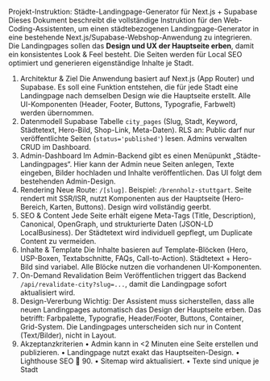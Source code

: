 Projekt-Instruktion: Städte-Landingpage-Generator für
Next.js + Supabase
Dieses Dokument beschreibt die vollständige Instruktion für den Web-Coding-Assistenten, um einen
städtebezogenen Landingpage-Generator in eine bestehende Next.js/Supabase-Webshop-Anwendung zu
integrieren. Die Landingpages sollen das **Design und UX der Hauptseite erben**, damit ein konsistentes
Look & Feel besteht. Die Seiten werden für Local SEO optimiert und generieren eigenständige Inhalte je
Stadt.
1) Architektur & Ziel
Die Anwendung basiert auf Next.js (App Router) und Supabase. Es soll eine Funktion entstehen, die für jede
Stadt eine Landingpage nach demselben Design wie die Hauptseite erstellt. Alle UI-Komponenten (Header,
Footer, Buttons, Typografie, Farbwelt) werden übernommen.
2) Datenmodell Supabase
Tabelle `city_pages` (Slug, Stadt, Keyword, Städtetext, Hero-Bild, Shop-Link, Meta-Daten). RLS an: Public
darf nur veröffentlichte Seiten (`status='published'`) lesen. Admins verwalten CRUD im Dashboard.
3) Admin-Dashboard
Im Admin-Backend gibt es einen Menüpunkt „Städte-Landingpages“. Hier kann der Admin neue Seiten
anlegen, Texte eingeben, Bilder hochladen und Inhalte veröffentlichen. Das UI folgt dem bestehenden
Admin-Design.
4) Rendering
Neue Route: `/[slug]`. Beispiel: `/brennholz-stuttgart`. Seite rendert mit SSR/ISR, nutzt Komponenten aus der
Hauptseite (Hero-Bereich, Karten, Buttons). Design wird vollständig geerbt.
5) SEO & Content
Jede Seite erhält eigene Meta-Tags (Title, Description), Canonical, OpenGraph, und strukturierte Daten
(JSON-LD LocalBusiness). Der Städtetext wird individuell gepflegt, um Duplicate Content zu vermeiden.
6) Inhalte & Template
Die Inhalte basieren auf Template-Blöcken (Hero, USP-Boxen, Textabschnitte, FAQs, Call-to-Action).
Städtetext + Hero-Bild sind variabel. Alle Blöcke nutzen die vorhandenen UI-Komponenten.
7) On-Demand Revalidation
Beim Veröffentlichen triggert das Backend `/api/revalidate-city?slug=...`, damit die Landingpage sofort
aktualisiert wird.
8) Design-Vererbung
Wichtig: Der Assistent muss sicherstellen, dass alle neuen Landingpages automatisch das Design der
Hauptseite erben. Das betrifft: Farbpalette, Typografie, Header/Footer, Buttons, Container, Grid-System. Die
Landingpages unterscheiden sich nur in Content (Text/Bilder), nicht in Layout.
9) Akzeptanzkriterien
• Admin kann in <2 Minuten eine Seite erstellen und publizieren. • Landingpage nutzt exakt das
Hauptseiten-Design. • Lighthouse SEO 􂉥 90. • Sitemap wird aktualisiert. • Texte sind unique je Stadt